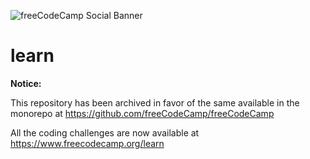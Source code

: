 ![freeCodeCamp Social Banner](https://s3.amazonaws.com/freecodecamp/wide-social-banner.png)

# learn

**Notice:**

This repository has been archived in favor of the same available in the monorepo at <https://github.com/freeCodeCamp/freeCodeCamp>

All the coding challenges are now available at <https://www.freecodecamp.org/learn>
